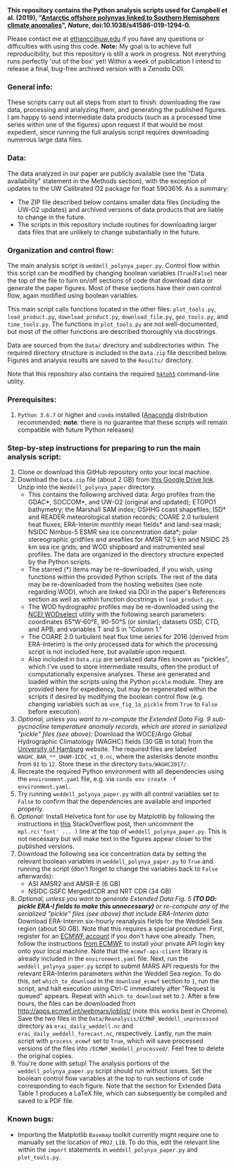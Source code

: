 **This repository contains the Python analysis scripts used for Campbell et al. (2019), "[Antarctic offshore polynyas linked to Southern Hemisphere climate anomalies](https://www.nature.com/articles/s41586-019-1294-0)", *Nature*, doi:10.1038/s41586-019-1294-0.**

Please contact me at [ethancc@uw.edu](mailto:ethancc@uw.edu) if you have any questions or difficulties with using this code. **Note:** My goal is to achieve full reproducibility, but this repository is still a work in progress. Not everything runs perfectly 'out of the box' yet! Within a week of publication I intend to release a final, bug-free archived version with a Zenodo DOI.

### General info:
These scripts carry out all steps from start to finish: downloading the raw data, processing and analyzing them, and generating the published figures. I am happy to send intermediate data products (such as a processed time series within one of the figures) upon request if that would be most expedient, since running the full analysis script requires downloading numerous large data files.

### Data:
The data analyzed in our paper are publicly available (see the "Data availability" statement in the Methods section), with the exception of updates to the UW Calibrated O2 package for float 5903616. As a summary:
- The ZIP file described below contains smaller data files (including the UW-O2 updates) and archived versions of data products that are liable to change in the future.
- The scripts in this repository include routines for downloading larger data files that are unlikely to change substantially in the future.

### Organization and control flow:
The main analysis script is `weddell_polynya_paper.py`. Control flow within this script can be modified by changing boolean variables (`True`/`False`) near the top of the file to turn on/off sections of code that download data or generate the paper figures. Most of these sections have their own control flow, again modified using boolean variables.

This main script calls functions located in the other files: `plot_tools.py`, `load_product.py`, `download_product.py`, `download_file.py`, `geo_tools.py`, and `time_tools.py`. The functions in `plot_tools.py` are not well-documented, but most of the other functions are described thoroughly via docstrings.

Data are sourced from the `Data/` directory and subdirectories within. The required directory structure is included in the `Data.zip` file described below. Figures and analysis results are saved to the `Results/` directory.

Note that this repository also contains the required [`h4toh5`](https://support.hdfgroup.org/products/hdf5_tools/h4toh5/) command-line utility.

### Prerequisites:
1. `Python 3.6.7` or higher and `conda` installed ([Anaconda](https://www.anaconda.com/distribution/) distribution recommended; **note**: there is no guarantee that these scripts will remain compatible with future Python releases)

### Step-by-step instructions for preparing to run the main analysis script:
1. Clone or download this GitHub repository onto your local machine.
2. Download the `Data.zip` file (about 2 GB) from [this Google Drive link](https://drive.google.com/file/d/1WGBq1pwZij6YzEW6Yb6fROTUJj6DDwmw/view?usp=sharing). Unzip into the `Weddell_polynya_paper` directory.
    - This contains the following archived data: Argo profiles from the GDAC\*, SOCCOM\*, and UW-O2 (original and updated); ETOPO1 bathymetry; the Marshall SAM index; GSHHG coast shapefiles; ISD\* and READER meteorological station records; COARE 2.0 turbulent heat fluxes; ERA-Interim monthly mean fields\* and land-sea mask; NSIDC Nimbus-5 ESMR sea ice concentration data\*; polar stereographic gridfiles and areafiles for AMSR 12.5 km and NSIDC 25 km sea ice grids; and WOD shipboard and instrumented seal profiles. The data are organized in the directory structure expected by the Python scripts.
    - The starred (\*) items may be re-downloaded, if you wish, using functions within the provided Python scripts. The rest of the data may be re-downloaded from the hosting websites (see note regarding WOD), which are linked via DOI in the paper's References section as well as within function docstrings in `load_product.py`.
    - The WOD hydrographic profiles may be re-downloaded using the [NCEI WODselect](https://www.nodc.noaa.gov/OC5/SELECT/dbsearch/dbsearch.html) utility with the following search parameters: coordinates 65°W-60°E, 90-50°S (or similar); datasets OSD, CTD, and APB; and variables T and S in "Column 1."
    - The COARE 2.0 turbulent heat flux time series for 2016 (derived from ERA-Interim) is the only processed data for which the processing script is not included here, but available upon request.
    - Also included in `Data.zip` are serialized data files known as "pickles", which I've used to store intermediate results, often the product of computationally expensive analyses. These are generated and loaded within the scripts using the Python `pickle` module. They are provided here for expediency, but may be regenerated within the scripts if desired by modifying the boolean control flow (e.g. changing variables such as `use_fig_1a_pickle` from `True` to `False` before execution).
3. *Optional, unless you want to re-compute the Extended Data Fig. 9 sub-pycnocline temperature anomaly records, which are stored in serialized "pickle" files (see above):* Download the WOCE/Argo Global Hydrographic Climatology (WAGHC) fields (30 GB in total) from the [University of Hamburg](http://icdc.cen.uni-hamburg.de/1/daten/ocean/waghc/) website. The required files are labeled `WAGHC_BAR_**_UHAM-ICDC_v1_0.nc`, where the asterisks denote months from `01` to `12`. Store these in the directory `Data/WAGHC2017/`.
4. Recreate the required Python environment with all dependencies using the `environment.yaml` file, e.g. via `conda env create -f environment.yaml`.
5. Try running `weddell_polynya_paper.py` with all control variables set to `False` to confirm that the dependencies are available and imported properly.
6. *Optional:* Install Helvetica font for use by Matplotlib by following the instructions in [this](https://stackoverflow.com/questions/3176350/cannot-change-font-to-helvetica-in-matplotlib-in-python-on-mac-os-x-10-6) StackOverflow post, then uncomment the `mpl.rc('font' ... )` line at the top of `weddell_polynya_paper.py`. This is not necessary but will make text in the figures appear closer to the published versions.
7. Download the following sea ice concentration data by setting the relevant boolean variables in `weddell_polynya_paper.py` to `True` and running the script (don't forget to change the variables back to `False` afterwards):
    - ASI AMSR2 and AMSR-E (6 GB)
    - NSIDC GSFC Merged/CDR and NRT CDR (34 GB)
8. *Optional, unless you want to generate Extended Data Fig. 5 **(TO DO: pickle ERA-I fields to make this unnecessary)** or re-compute any of the serialized "pickle" files (see above) that include ERA-Interim data:* Download ERA-Interim six-hourly reanalysis fields for the Weddell Sea region (about 50 GB). Note that this requires a special procedure. First, register for an [ECMWF account](https://apps.ecmwf.int/registration/) if you don't have one already. Then, follow the instructions [from ECMWF](https://confluence.ecmwf.int/display/WEBAPI/Access+ECMWF+Public+Datasets) to install your private API login key onto your local machine. Note that the `ecmwf-api-client` library is already included in the `environment.yaml` file. Next, run the `weddell_polynya_paper.py` script to submit MARS API requests for the relevant ERA-Interim parameters within the Weddell Sea region. To do this, set `which_to_download` in the `download_ecmwf` section to `1`, run the script, and halt execution using Ctrl-C immediately after "Request is queued" appears. Repeat with `which_to_download` set to `2`. After a few hours, the files can be downloaded from http://apps.ecmwf.int/webmars/joblist/ (note this works best in Chrome). Save the two files in the `Data/Reanalysis/ECMWF_Weddell_unprocessed` directory as `erai_daily_weddell.nc` and `erai_daily_weddell_forecast.nc`, respectively. Lastly, run the main script with `process_ecmwf` set to `True`, which will save processed versions of the files into `/ECMWF_Weddell_processed/`. Feel free to delete the original copies.
9. You're done with setup! The analysis portions of the `weddell_polynya_paper.py` script should run without issues. Set the boolean control flow variables at the top to run sections of code corresponding to each figure. Note that the section for Extended Data Table 1 produces a LaTeX file, which can subsequently be compiled and saved to a PDF file.

### Known bugs:
* Importing the Matplotlib `Basemap` toolkit currently might require one to manually set the location of `PROJ_LIB`. To do this, edit the relevant line within the `import` statements in `weddell_polynya_paper.py` and `plot_tools.py`.

